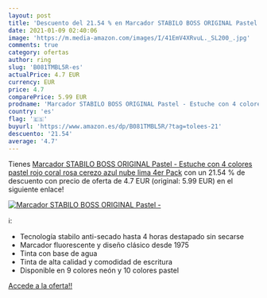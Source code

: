 ```yaml
---
layout: post
title: 'Descuento del 21.54 % en Marcador STABILO BOSS ORIGINAL Pastel - '
date: 2021-01-09 02:40:06
image: 'https://m.media-amazon.com/images/I/41EmV4XRvuL._SL200_.jpg'
comments: true
category: ofertas
author: ring
slug: 'B081TMBL5R-es'
actualPrice: 4.7 EUR
currency: EUR
price: 4.7
comparePrice: 5.99 EUR
prodname: 'Marcador STABILO BOSS ORIGINAL Pastel - Estuche con 4 colores pastel  rojo coral  rosa cerezo  azul nube  lima  4er Pack'
country: 'es'
flag: '🇪🇸'
buyurl: 'https://www.amazon.es/dp/B081TMBL5R/?tag=tolees-21'
descuento: '21.54'
average: '4.7'
---
```


Tienes [Marcador STABILO BOSS ORIGINAL Pastel - Estuche con 4 colores pastel  rojo coral  rosa cerezo  azul nube  lima  4er Pack](https://www.amazon.es/dp/B081TMBL5R/?tag=tolees-21) con un 21.54 % de descuento con precio de oferta de 4.7 EUR (original: 5.99 EUR) en el siguiente enlace!

[![Marcador STABILO BOSS ORIGINAL Pastel - ](https://m.media-amazon.com/images/I/41EmV4XRvuL._SL200_.jpg)](https://www.amazon.es/dp/B081TMBL5R/?tag=tolees-21)

ℹ️:

- Tecnología stabilo anti-secado hasta 4 horas destapado sin secarse
- Marcador fluorescente y diseño clásico desde 1975
- Tinta con base de agua
- Tinta de alta calidad y comodidad de escritura
- Disponible en 9 colores neón y 10 colores pastel

[Accede a la oferta!!](https://www.amazon.es/dp/B081TMBL5R/?tag=tolees-21)
